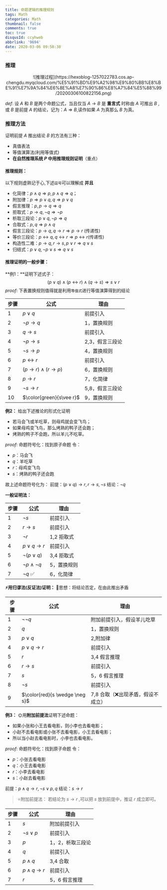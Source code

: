 ```yaml
---
title: 命题逻辑的推理规则
tags: Math
categories: Math
thumbnail: false
comments: true
toc: true
disqusId: ccyhweb
abbrlink: '9694'
date: 2020-03-06 09:58:38
---
```


### 推理

<center>
![推理过程](https://hexoblog-1257022783.cos.ap-chengdu.myqcloud.com/%E5%91%BD%E9%A2%98%E9%80%BB%E8%BE%91%E7%9A%84%E6%8E%A8%E7%90%86%E8%A7%84%E5%88%99/20200306100822156.png)
</center>

$def:$ 设 $A$ 和 $B$ 是两个命题公式，当且仅当 $A\rightarrow B$ 是 **重言式** 时称由 $A$ 可推出 $B$ ,或 $B$ 是前提 $A$ 的结论，记为：$A\Rightarrow B$,读作如果 $A$ 为真那么 $B$ 为真。

<!-- more -->

### 推理方法
证明前提 $A$ 推出结论 $B$ 的方法有三种：
* 真值表法
* 等值演算法(利用等值式)
* **在自然推理系统 $P$ 中用推理规则证明**（重点）

#### 推理规则：
以下规则虚熟记于心,下述`逗号`可以理解成 **并且**
* 化简律：$p\wedge q\Rightarrow p, p\wedge q\Rightarrow q$；
* 附加律：$p\Rightarrow p\vee q,q\Rightarrow p\vee q$
* 假言推理：$p, p\rightarrow q \Rightarrow q$
* 拒取式：$p\rightarrow q,\neg q\Rightarrow \neg p$
* 析取三段论：$p\vee q,\neg p\Rightarrow q$
* 合取式：$p,q\Rightarrow p\wedge q$
* 假言三段论：$p\rightarrow q,q\rightarrow r\Rightarrow p\rightarrow r$ (传递性)
* 等价三段论：$p\leftrightarrow q,q\leftrightarrow r\Rightarrow p\leftrightarrow r$(传递性)
* 构造性二难：$p\rightarrow q,r\rightarrow s,p\vee r \Rightarrow q\vee s$
* 归结式：$p\vee q,\neg p\vee s \Rightarrow q\vee s$

#### 推理证明的一般步骤：

**例1：**证明下述式子：
$$
(p\vee q)\wedge(p\leftrightarrow r)\wedge(q\rightarrow s)\Rightarrow s\vee r
$$
$proof:$ 下表置换规则值得就是利用`等值式`进行等值演算得到的结论

步骤 | 公式 | 理由
-| - | -
1 | $p\vee q$ | 前提引入
2 | $\neg p\rightarrow q$ | 1，置换规则
3 | $q\rightarrow s$ | 前提引入
4 | $\neg p\rightarrow s$ | 2,3，假言三段论
5 | $\neg s\rightarrow p$ | 4，置换规则
6 | $p\leftrightarrow r$ | 前提引入
7 | $(p\rightarrow r)\wedge(r\rightarrow p)$ | 6，置换规则
8 | $p\rightarrow r$ | 7，化简律
9 | $\neg s\rightarrow r$ | 5,8，假言三段论
10 | $\color{green}{s\vee r}$ | 9，置换规则

**例2：** 给出下述推论的形式化证明
* 若马会飞或羊吃草，则母鸡就会变飞鸟；
* 如果母鸡变飞鸟，那么烤熟的鸭子还会跑；
* 烤熟的鸭子不会跑，所以羊儿不吃草。

$proof:$ 
命题符号化：找到原子命题
令：
 * $p$：马会飞
 * $q$：羊吃草
 * $r$：母鸡变飞鸟
 * $s$：烤熟的鸭子还会跑

故上述命题符号化为：
前提：$(p\vee q)\rightarrow r,r\rightarrow s,\neg s$
结论：$\neg q$

**一般证明法：**

步骤 | 公式 | 理由
-| - | -
1 | $\neg s$ | 前提引入
2 | $r\rightarrow s$ | 前提引入 
3 | $\neg r$ | 1,2 拒取式
4 | $p\vee q\rightarrow r$ | 前提引入
5 | $\neg(p\vee q)$ | 3,4 拒取式
6 | $\neg p\wedge \neg q$ | 5，置换规则
7 | $\neg q$ ✅| 6，化简律

**⚡️用归谬法(反证法)证明：**
🔅思想：将结论否定，在由此推出矛盾

步骤 | 公式 | 理由
-| - | -
1 | $\neg\neg q$ | 附加前提引入，假设羊儿吃草
2 | $q$ | 1，置换规则 
3 | $p\vee q$ | 2,附加律
4 | $p\vee q\rightarrow r$ | 前提引入
5 | $r$ | 3,4 假言推理
6 | $r\rightarrow s$ | 前提引入
7 | $s$ | 5，6 假言推理
8 | $\neg s$ | 前提引入
9 | $\color{red}{s \wedge \neg s}$ | 7,8 合取（❌出现矛盾，假设不成立）

**例3：** 🌞用**附加前提法**证明下述命题：
* 如果小张和小王去看电影，则小李也去看电影；
* 小赵不去看电影或小张不去看电影，小王去看电影；
* 所以当小赵去看电影时，小李也去看电影。

$proof:$ 
命题符号化：找到原子命题
令：
 * $p$：小张去看电影
 * $q$：小王去看电影
 * $r$：小李去看电影
 * $s$：小赵去看电影

前提：$p\wedge q\rightarrow r,\neg s\vee p,q$
结论：$s\rightarrow r$

> ⭐️附加前提法：
> 若结论为 $s\rightarrow r$ ,可以把 $s$ 放到前提中，推证 $r$ 成立即可。

步骤 | 公式 | 理由
-| - | -
1 | $s$ | 附加前提引入
2 | $\neg s \vee p$ | 前提引入
3 | $p$ | 1，2，析取三段论
4 | $q$ | 前提引入
5 | $p\wedge q$ | 3,4 合取
6 | $p\wedge q\rightarrow r$ | 前提引入
7 | $r$ | 5，6 假言推理
